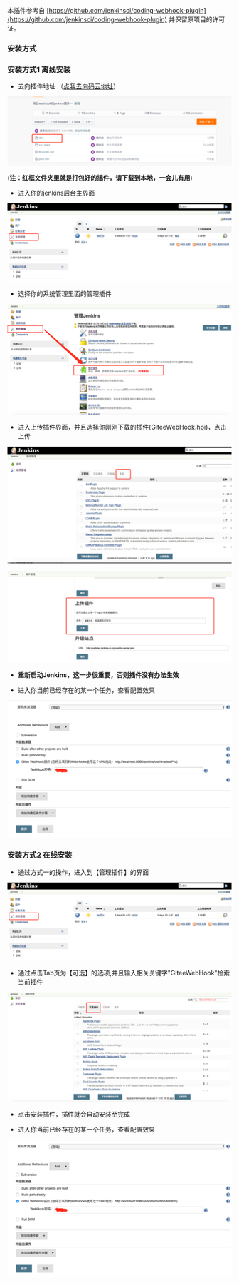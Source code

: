 本插件参考自 [https://github.com/jenkinsci/coding-webhook-plugin](https://github.com/jenkinsci/coding-webhook-plugin) 并保留原项目的许可证。

### 安装方式

### 安装方式1 离线安装
- 去向插件地址 （[点我去向码云地址](https://git.oschina.net/oschina/jenkins-webhook-plugin.git)）

![输入图片说明](doc/img/gitee.png "在这里输入图片标题")

(**注：红框文件夹里就是打包好的插件，请下载到本地，一会儿有用**)
- 进入你的jenkins后台主界面

![输入图片说明](doc/img/main.png "在这里输入图片标题")

- 选择你的系统管理里面的管理插件

![输入图片说明](doc/img/plugin.png "在这里输入图片标题")

- 进入上传插件界面，并且选择你刚刚下载的插件(GiteeWebHook.hpi)，点击上传

![输入图片说明](doc/img/upload-step1.png "在这里输入图片标题")

![输入图片说明](doc/img/upload-step2.png "在这里输入图片标题")

- **重新启动Jenkins，这一步很重要，否则插件没有办法生效**

- 进入你当前已经存在的某一个任务，查看配置效果

![输入图片说明](doc/img/show.png "在这里输入图片标题")

### 安装方式2 在线安装
- 通过方式一的操作，进入到【管理插件】的界面

![输入图片说明](doc/img/main.png "在这里输入图片标题")

- 通过点击Tab页为【可选】的选项,并且输入相关关键字"GiteeWebHook"检索当前插件

![输入图片说明](doc/img/search.png "在这里输入图片标题")

- 点击安装插件，插件就会自动安装至完成

- 进入你当前已经存在的某一个任务，查看配置效果

![输入图片说明](doc/img/show.png "在这里输入图片标题")